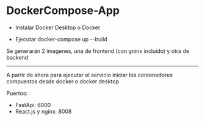 # DockerCompose-App

- Instalar Docker Desktop o Docker

- Ejecutar docker-compose up --build

Se generarán 2 imagenes, una de frontend (con gninx incluido) y otra de backend

---------------------------

A partir de ahora para ejecutar el servicio iniciar los contenedores compuestos desde docker o docker desktop

Puertos: 

- FastApi: 6000
- React.js y nginx: 8008 